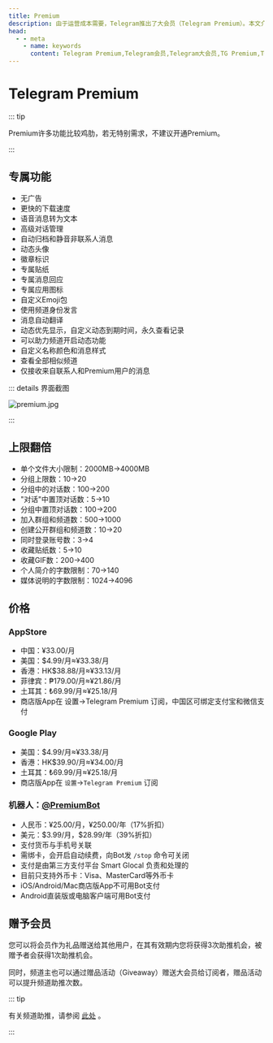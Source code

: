 ```yaml
---
title: Premium
description: 由于运营成本需要，Telegram推出了大会员（Telegram Premium）。本文介绍了Telegram大会员的专属功能，以及Telegram大会员开通方法和价格。访问TGwiki - Telegram知识库，了解更多Telegram使用技巧。
head:
  - - meta
    - name: keywords
      content: Telegram Premium,Telegram会员,Telegram大会员,TG Premium,TG会员,TG大会员,电报Premium,电报会员,电报大会员,TGwiki,Telegram知识库
---
```


# Telegram Premium

::: tip

Premium许多功能比较鸡肋，若无特别需求，不建议开通Premium。

:::

## 专属功能

- 无广告
- 更快的下载速度
- 语音消息转为文本
- 高级对话管理
- 自动归档和静音非联系人消息
- 动态头像
- 徽章标识
- 专属贴纸
- 专属消息回应
- 专属应用图标
- 自定义Emoji包
- 使用频道身份发言
- 消息自动翻译
- 动态优先显示，自定义动态到期时间，永久查看记录
- 可以助力频道开启动态功能
- 自定义名称颜色和消息样式
- 查看全部相似频道
- 仅接收来自联系人和Premium用户的消息

::: details 界面截图

![premium.jpg](https://s2.loli.net/2024/01/27/dZI34ftoBYbSzgx.jpg)

:::

## 上限翻倍

- 单个文件大小限制：2000MB->4000MB
- 分组上限数：10->20
- 分组中的对话数：100->200
- "对话"中置顶对话数：5->10
- 分组中置顶对话数：100->200
- 加入群组和频道数：500->1000
- 创建公开群组和频道数：10->20
- 同时登录账号数：3->4
- 收藏贴纸数：5->10
- 收藏GIF数：200->400
- 个人简介的字数限制：70->140
- 媒体说明的字数限制：1024->4096

## 价格

### AppStore

- 中国：¥33.00/月
- 美国：$4.99/月≈¥33.38/月
- 香港：HK$38.88/月≈¥33.13/月
- 菲律宾：₱179.00/月≈¥21.86/月
- 土耳其：₺69.99/月≈¥25.18/月
- 商店版App在 设置->Telegram Premium 订阅，中国区可绑定支付宝和微信支付

### Google Play

- 美国：$4.99/月≈¥33.38/月
- 香港：HK$39.90/月≈¥34.00/月
- 土耳其：₺69.99/月≈¥25.18/月
- 商店版App在 `设置`->`Telegram Premium` 订阅

### 机器人：[@PremiumBot](https://t.me/PremiumBot)

- 人民币：¥25.00/月，¥250.00/年（17%折扣）
- 美元：\$3.99/月，\$28.99/年（39%折扣）
- 支付货币与手机号关联
- 需绑卡，会开启自动续费，向Bot发 ```/stop``` 命令可关闭
- 支付是由第三方支付平台 Smart Glocal 负责和处理的
- 目前只支持外币卡：Visa、MasterCard等外币卡
- iOS/Android/Mac商店版App不可用Bot支付
- Android直装版或电脑客户端可用Bot支付

## 赠予会员

您可以将会员作为礼品赠送给其他用户，在其有效期内您将获得3次助推机会，被赠予者会获得1次助推机会。

同时，频道主也可以通过赠品活动（Giveaway）赠送大会员给订阅者，赠品活动可以提升频道助推次数。

::: tip

有关频道助推，请参阅 [此处](/tgwiki/boost) 。

:::

